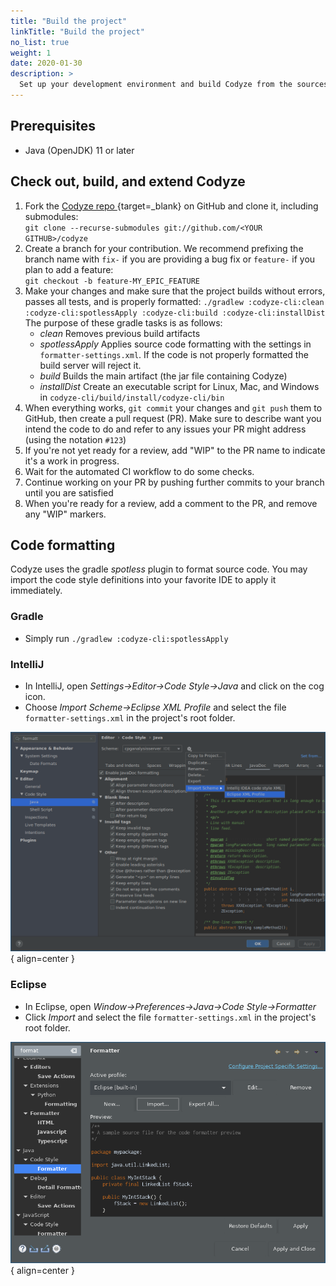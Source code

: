 ```yaml
---
title: "Build the project"
linkTitle: "Build the project"
no_list: true
weight: 1
date: 2020-01-30
description: >
  Set up your development environment and build Codyze from the sources.
---
```


## Prerequisites

* Java (OpenJDK) 11 or later

## Check out, build, and extend Codyze

1. Fork the [Codyze repo <i class="fas fa-external-link-alt"></i>](https://github.com/Fraunhofer-AISEC/codyze){target=_blank} on GitHub and clone it, including submodules:<br>`git clone --recurse-submodules git://github.com/<YOUR GITHUB>/codyze`
1. Create a branch for your contribution. We recommend prefixing the branch name with `fix-` if you are providing a bug fix or `feature-` if you plan to add a feature:<br>`git checkout -b feature-MY_EPIC_FEATURE`
1. Make your changes and make sure that the project builds without errors, passes all tests, and is properly formatted: `./gradlew :codyze-cli:clean :codyze-cli:spotlessApply :codyze-cli:build :codyze-cli:installDist`<br>
The purpose of these gradle tasks is as follows:
    * _clean_ Removes previous build artifacts
    * _spotlessApply_ Applies source code formatting with the settings in `formatter-settings.xml`. If the code is not properly formatted the build server will reject it.
    * _build_ Builds the main artifact (the jar file containing Codyze)
    * _installDist_ Create an executable script for Linux, Mac, and Windows in `codyze-cli/build/install/codyze-cli/bin`
1. When everything works, `git commit` your changes and `git push` them to GitHub, then create a pull request (PR). Make sure to describe want you intend the code to do and refer to any issues your PR might address (using the notation `#123`)
1. If you're not yet ready for a review, add "WIP" to the PR name to indicate it's a work in progress.
1. Wait for the automated CI workflow to do some checks.
1. Continue working on your PR by pushing further commits to your branch until you are satisfied
1. When you're ready for a review, add a comment to the PR, and remove any "WIP" markers.

## Code formatting

Codyze uses the gradle _spotless_ plugin to format source code. You may import the code style definitions into your favorite IDE to apply it immediately.

### Gradle

* Simply run `./gradlew :codyze-cli:spotlessApply`

### IntelliJ

* In IntelliJ, open _Settings->Editor->Code Style->Java_ and click on the cog icon.
* Choose _Import Scheme->Eclipse XML Profile_ and select the file `formatter-settings.xml` in the project's root folder.

![Import code style formatter into IntelliJ](../assets/img/intellij-formatter.png){ align=center }

### Eclipse

* In Eclipse, open _Window->Preferences->Java->Code Style->Formatter_
* Click _Import_ and select the file `formatter-settings.xml` in the project's root folder.

![Import code style formatter into Eclipse](../assets/img/eclipse-formatter.png){ align=center }
